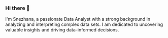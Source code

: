 ### Hi there 👋

I'm Snezhana, a passionate Data Analyst with a strong background in analyzing and interpreting complex data sets. I am dedicated to uncovering valuable insights and driving data-informed decisions.

